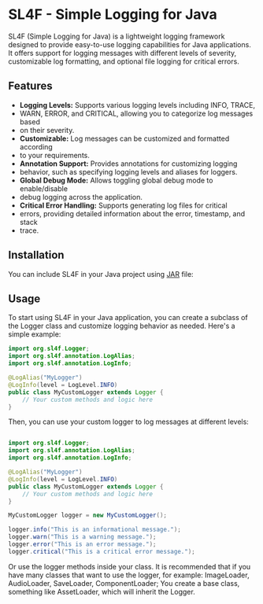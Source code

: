 # SL4F - Simple Logging for Java

SL4F (Simple Logging for Java) is a lightweight logging framework designed 
to provide easy-to-use logging capabilities for Java applications. It 
offers support for logging messages with different levels of severity, 
customizable log formatting, and optional file logging for critical errors.

## Features

- **Logging Levels:** Supports various logging levels including INFO, TRACE, 
- WARN, ERROR, and CRITICAL, allowing you to categorize log messages based 
- on their severity.
- **Customizable:** Log messages can be customized and formatted according 
- to your requirements.
- **Annotation Support:** Provides annotations for customizing logging 
- behavior, such as specifying logging levels and aliases for loggers.
- **Global Debug Mode:** Allows toggling global debug mode to enable/disable 
- debug logging across the application.
- **Critical Error Handling:** Supports generating log files for critical 
- errors, providing detailed information about the error, timestamp, and stack 
- trace.

## Installation

You can include SL4F in your Java project
using [JAR](https://github.com/Vitorhenriquesilvadesa/SL4J/releases/tag/Release) file:


## Usage
To start using SL4F in your Java application, you can create a subclass of 
the Logger class and customize logging behavior as needed. Here's a simple 
example:

```java
import org.sl4f.Logger;
import org.sl4f.annotation.LogAlias;
import org.sl4f.annotation.LogInfo;

@LogAlias("MyLogger")
@LogInfo(level = LogLevel.INFO)
public class MyCustomLogger extends Logger {
    // Your custom methods and logic here
}
```

Then, you can use your custom logger to log messages at different levels:

```java

import org.sl4f.Logger;
import org.sl4f.annotation.LogAlias;
import org.sl4f.annotation.LogInfo;

@LogAlias("MyLogger")
@LogInfo(level = LogLevel.INFO)
public class MyCustomLogger extends Logger {
    // Your custom methods and logic here
}

MyCustomLogger logger = new MyCustomLogger();

logger.info("This is an informational message.");
logger.warn("This is a warning message.");
logger.error("This is an error message.");
logger.critical("This is a critical error message.");
```

Or use the logger methods inside your class. It is recommended that if you 
have many classes that want to use the logger, for example: ImageLoader, 
AudioLoader, SaveLoader, ComponentLoader; You create a base class, something 
like AssetLoader, which will inherit the Logger.